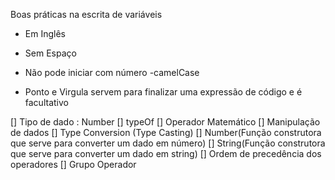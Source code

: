 Boas práticas na escrita de variáveis

- Em Inglês
- Sem Espaço 
- Não pode iniciar com número
-camelCase

- Ponto e Virgula servem para finalizar uma expressão de código e é facultativo 

[] Tipo de dado : Number
[] typeOf
[] Operador Matemático
[] Manipulação de dados
  [] Type Conversion (Type Casting)
  [] Number(Função construtora que serve para converter um dado em número)
  [] String(Função construtora que serve para converter um dado em string)
[] Ordem de precedência dos operadores
[] Grupo Operador
